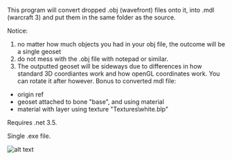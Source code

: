 This program will convert dropped .obj (wavefront) files onto it, into .mdl (warcraft 3) and put them in the same folder as the source.

Notice:
1. no matter how much objects you had in your obj file, the outcome will be a single geoset 
2. do not mess with the .obj file with notepad or similar.
3. The outputted geoset will be sideways due to differences in how standard 3D coordiantes work and how openGL coordinates work. You can rotate it after however.
Bonus to converted mdl file:
- origin ref
- geoset attached to bone "base", and using material
- material with layer using texture "Textures\white.blp"

Requires .net 3.5.

Single .exe file.

![alt text](https://i.ibb.co/CBPrxzN/Screenshot-2024-06-18-052810.png)
